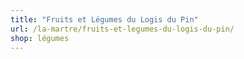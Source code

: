 ```yaml
---
title: "Fruits et Légumes du Logis du Pin"
url: /la-martre/fruits-et-legumes-du-logis-du-pin/
shop: légumes
---
```

